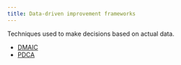```yaml
---
title: Data-driven improvement frameworks
---
```

Techniques used to make decisions based on actual data. 

- [DMAIC](danielesalvatore/project-management/project-execution/continuous-improvements/dmaic.md)
- [PDCA](danielesalvatore/project-management/project-execution/continuous-improvements/pdca.md)
